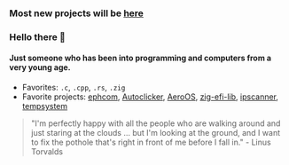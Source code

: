 ### Most new projects will be [here](https://codeberg.org/Land)
### Hello there 👋

#### Just someone who has been into programming and computers from a very young age.

- Favorites: `.c`, `.cpp`, `.rs`, `.zig`
- Favorite projects: [ephcom](https://github.com/LandStander27/ephcom), [Autoclicker](https://github.com/LandStander27/autoclicker), [AeroOS](https://github.com/LandStander27/AeroOS), [zig-efi-lib](https://github.com/LandStander27/zig-efi-lib), [ipscanner](https://github.com/LandStander27/ipscanner), [tempsystem](https://github.com/LandStander27/tempsystem)

> "I'm perfectly happy with all the people who are walking around and just staring at the clouds ... but I'm looking at the ground, and I want to fix the pothole that's right in front of me before I fall in." - Linus Torvalds
